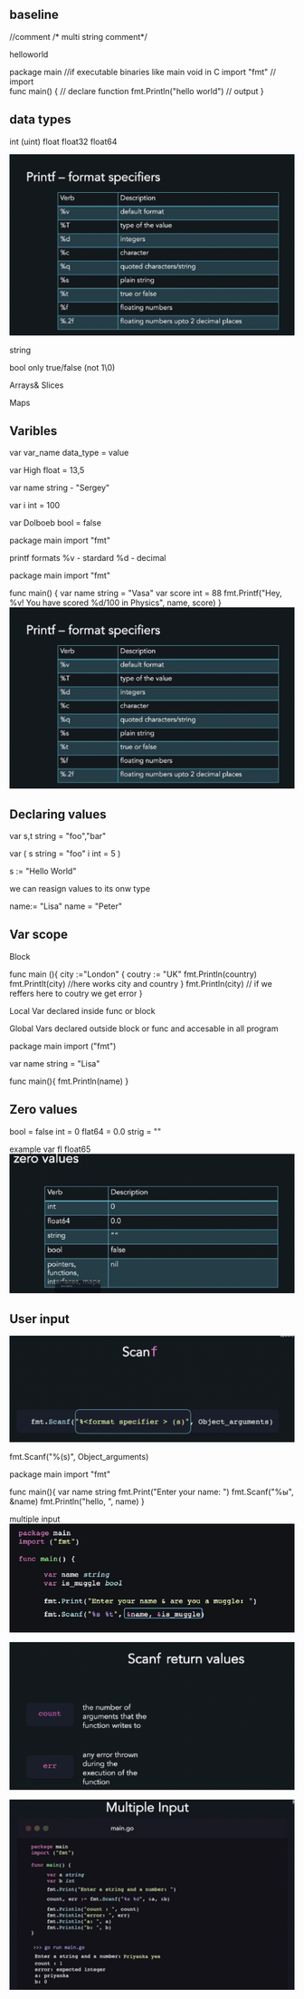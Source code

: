 

## baseline

//comment
/* multi 
string
comment*/

helloworld

package main //if executable binaries like main void in C
import "fmt" // import 	
func main() {   // declare function
    fmt.Println("hello world") // output
}


## data types

int (uint)
float float32 float64

![alt text](image.png)

string

bool only true/false (not 1\0)

Arrays& Slices

Maps

## Varibles

var var_name data_type = value

var High float = 13,5

var name string - "Sergey"

var i int = 100

var Dolboeb bool = false

package main 
import "fmt"

 printf formats
 %v - stardard
 %d  - decimal

package main
import "fmt"

func main() {
	var name string = "Vasa"
    var score int = 88
	fmt.Printf("Hey, %v! You have scored %d/100 in Physics", name, score)
}
![Printf formats](image.png)


## Declaring values

var s,t string = "foo","bar"

var (
    s string = "foo"
    i int = 5
)

s := "Hello World"

we can reasign values to its onw type 

name:= "Lisa"
name = "Peter"

## Var scope

Block

func main (){
    city :="London"
    {
        coutry := "UK"
        fmt.Println(country)
        fmt.Printlt(city)
        //here works city and country
    }
fmt.Println(city)
// if we reffers here to coutry we get error
}

Local Var
declared inside func or block


Global Vars
declared outside block or func 
and accesable in all program

package main
import ("fmt")

var name string = "Lisa"

func main(){
    fmt.Println(name)
}

## Zero values

bool = false 
int = 0 
flat64 = 0.0
strig  = ""

example 
        var fl float65
![zero values](image-1.png)

## User input

![Scanf](image-2.png)

fmt.Scanf("%<format specifier>(s)", Object_arguments)

package main 
import "fmt"

func main(){
    var name string
    fmt.Print("Enter your name: ")
    fmt.Scanf("%ы", &name)
    fmt.Println("hello, ", name)
}

multiple input
![alt text](image-3.png)

![scanf returns values](image-4.png)



![count and error](image-5.png)